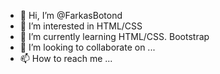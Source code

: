 - 👋 Hi, I’m @FarkasBotond
- 👀 I’m interested in HTML/CSS
- 🌱 I’m currently learning HTML/CSS. Bootstrap
- 💞️ I’m looking to collaborate on ...
- 📫 How to reach me ...

<!---
FarkasBotond/FarkasBotond is a ✨ special ✨ repository because its `README.md` (this file) appears on your GitHub profile.
You can click the Preview link to take a look at your changes.
--->
